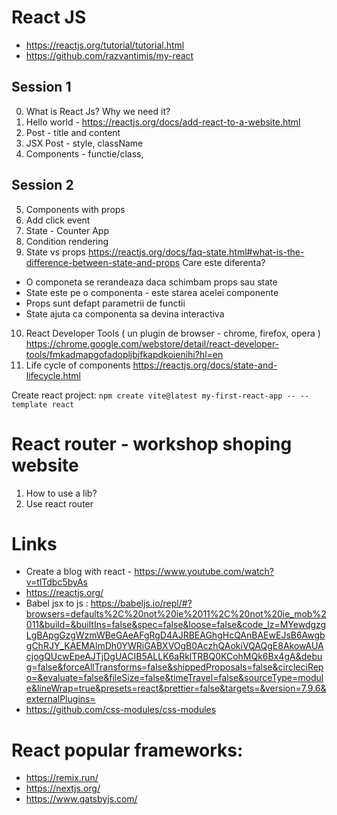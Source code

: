 # React JS
 - https://reactjs.org/tutorial/tutorial.html
 - https://github.com/razvantimis/my-react

## Session 1
0. What is React Js? Why we need it?
1. Hello world - https://reactjs.org/docs/add-react-to-a-website.html
2. Post - title and content
3. JSX Post - style, className
4. Components - functie/class,

## Session 2
5. Components with props
6. Add click event 
7. State -  Counter App
8. Condition rendering
9. State vs props https://reactjs.org/docs/faq-state.html#what-is-the-difference-between-state-and-props
Care este diferenta?
- O componeta se rerandeaza daca schimbam props sau state
- State este pe o componenta - este starea acelei componente
- Props sunt defapt parametrii de functii 
- State ajuta ca componenta sa devina interactiva

10. React Developer Tools ( un plugin de browser - chrome, firefox, opera )
https://chrome.google.com/webstore/detail/react-developer-tools/fmkadmapgofadopljbjfkapdkoienihi?hl=en
11. Life cycle of components https://reactjs.org/docs/state-and-lifecycle.html

Create react project: `npm create vite@latest my-first-react-app -- --template react`

# React router - workshop shoping website

1. How to use a lib?
2. Use react router


# Links
- Create a blog with react - https://www.youtube.com/watch?v=tlTdbc5byAs
- https://reactjs.org/
- Babel jsx to js : https://babeljs.io/repl/#?browsers=defaults%2C%20not%20ie%2011%2C%20not%20ie_mob%2011&build=&builtIns=false&spec=false&loose=false&code_lz=MYewdgzgLgBApgGzgWzmWBeGAeAFgRgD4AJRBEAGhgHcQAnBAEwEJsB6AwgbgChRJY_KAEMAlmDh0YWRiGABXVOgB0AczhQAokiVQAQgE8AkowAUAcjogQUcwEpeAJTjDgUACIB5ALLK6aRklTRBQ0KCohMQk6Bx4gA&debug=false&forceAllTransforms=false&shippedProposals=false&circleciRepo=&evaluate=false&fileSize=false&timeTravel=false&sourceType=module&lineWrap=true&presets=react&prettier=false&targets=&version=7.9.6&externalPlugins=
- https://github.com/css-modules/css-modules


# React popular frameworks: 
- https://remix.run/
- https://nextjs.org/
- https://www.gatsbyjs.com/

